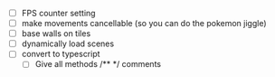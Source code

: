 - [ ] FPS counter setting
- [ ] make movements cancellable (so you can do the pokemon jiggle)
- [ ] base walls on tiles
- [ ] dynamically load scenes
- [ ] convert to typescript
    - [ ] Give all methods /** */ comments